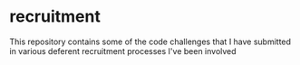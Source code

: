 # recruitment
This repository contains some of the code challenges that I have submitted in various deferent recruitment processes I've been involved

